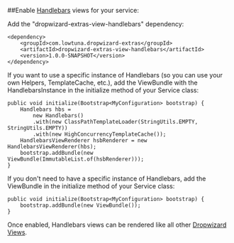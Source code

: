 ##Enable [Handlebars](http://handlebarsjs.com/) views for your service:

Add the "dropwizard-extras-view-handlebars" dependency:

	<dependency>
		<groupId>com.lowtuna.dropwizard-extras</groupId>
    	<artifactId>dropwizard-extras-view-handlebars</artifactId>
    	<version>1.0.0-SNAPSHOT</version>
 	</dependency>

If you want to use a specific instance of Handlebars (so you can use your own Helpers, TemplateCache, etc.), add the ViewBundle with the HandlebarsInstance in the initialize method of your Service class:

	public void initialize(Bootstrap<MyConfiguration> bootstrap) {
 		Handlebars hbs = 
 			new Handlebars()
 			.with(new ClassPathTemplateLoader(StringUtils.EMPTY, StringUtils.EMPTY))
 			.with(new HighConcurrencyTemplateCache());
 		HandlebarsViewRenderer hsbRenderer = new HandlebarsViewRenderer(hbs);
		bootstrap.addBundle(new ViewBundle(ImmutableList.of(hsbRenderer)));
	}
	
If you don't need to have a specific instance of Handlebars, add the ViewBundle in the initialize method of your Service class:

	public void initialize(Bootstrap<MyConfiguration> bootstrap) {
		bootstrap.addBundle(new ViewBundle());
	}

Once enabled, Handlebars views can be rendered like all other [Dropwizard Views](http://dropwizard.codahale.com/manual/views/).
